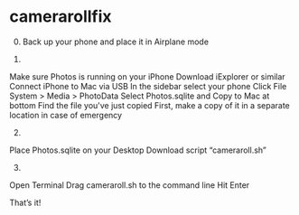 # camerarollfix

0) Back up your phone and place it in Airplane mode 

1) 
Make sure Photos is running on your iPhone 
Download iExplorer or similar 
Connect iPhone to Mac via USB 
In the sidebar select your phone 
Click File System > Media > PhotoData 
Select Photos.sqlite and Copy to Mac at bottom 
Find the file you've just copied 
First, make a copy of it in a separate location in case of emergency

2) 
Place Photos.sqlite on your Desktop
Download script “cameraroll.sh”

3) 
Open Terminal
Drag cameraroll.sh to the command line
Hit Enter

That’s it!
